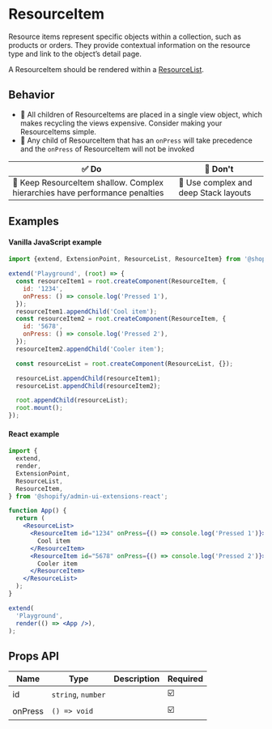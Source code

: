 # ResourceItem

Resource items represent specific objects within a collection, such as products or orders. They provide contextual information on the resource type and link to the object’s detail page.

A ResourceItem should be rendered within a [ResourceList](./ResourceList.md).

## Behavior

- 📱 All children of ResourceItems are placed in a single view object, which makes recycling the views expensive. Consider making your ResourceItems simple.
- 📱 Any child of ResourceItem that has an `onPress` will take precedence and the `onPress` of ResourceItem will not be invoked

| ✅ Do                                                                        | 🛑 Don't                              |
| ---------------------------------------------------------------------------- | ------------------------------------- |
| 📱 Keep ResourceItem shallow. Complex hierarchies have performance penalties | 📱 Use complex and deep Stack layouts |

## Examples

#### Vanilla JavaScript example

```js
import {extend, ExtensionPoint, ResourceList, ResourceItem} from '@shopify/admin-ui-extensions';

extend('Playground', (root) => {
  const resourceItem1 = root.createComponent(ResourceItem, {
    id: '1234',
    onPress: () => console.log('Pressed 1'),
  });
  resourceItem1.appendChild('Cool item');
  const resourceItem2 = root.createComponent(ResourceItem, {
    id: '5678',
    onPress: () => console.log('Pressed 2'),
  });
  resourceItem2.appendChild('Cooler item');

  const resourceList = root.createComponent(ResourceList, {});

  resourceList.appendChild(resourceItem1);
  resourceList.appendChild(resourceItem2);

  root.appendChild(resourceList);
  root.mount();
});
```

#### React example

```jsx
import {
  extend,
  render,
  ExtensionPoint,
  ResourceList,
  ResourceItem,
} from '@shopify/admin-ui-extensions-react';

function App() {
  return (
    <ResourceList>
      <ResourceItem id="1234" onPress={() => console.log('Pressed 1')}>
        Cool item
      </ResourceItem>
      <ResourceItem id="5678" onPress={() => console.log('Pressed 2')}>
        Cooler item
      </ResourceItem>
    </ResourceList>
  );
}

extend(
  'Playground',
  render(() => <App />),
);
```

## Props API

| Name    | Type               | Description | Required |
| ------- | ------------------ | ----------- | -------- |
| id      | `string`, `number` |             | ☑️       |
| onPress | `() => void`       |             | ☑️       |

